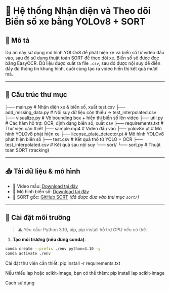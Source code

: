 # 🚗 Hệ thống Nhận diện và Theo dõi Biển số xe bằng YOLOv8 + SORT

## 🧠 Mô tả

Dự án này sử dụng mô hình YOLOv8 để phát hiện xe và biển số từ video đầu vào, sau đó sử dụng thuật toán SORT để theo dõi xe. Biển số sẽ được đọc bằng EasyOCR. Dữ liệu được xuất ra file `.csv`, sau đó được nội suy để điền đầy đủ thông tin khung hình, cuối cùng tạo ra video hiển thị kết quả mượt mà.

---

## 📂 Cấu trúc thư mục
├── main.py # Nhận diện xe & biển số, xuất test.csv
├── add_missing_data.py # Nội suy dữ liệu còn thiếu -> test_interpolated.csv
├── visualize.py # Vẽ bounding box + hiển thị biển số lên video
├── util.py # Các hàm hỗ trợ: OCR, định dạng biển số, xuất csv
├── requirements.txt # Thư viện cần thiết
├── sample.mp4 # Video đầu vào
├── yolov8n.pt # Mô hình YOLOv8 phát hiện xe
├── license_plate_detector.pt # Mô hình YOLOv8 phát hiện biển số
├── test.csv # Kết quả thô từ YOLO + OCR
├── test_interpolated.csv # Kết quả sau nội suy
└── sort/
└── sort.py # Thuật toán SORT (tracking)


---

## 📥 Tải dữ liệu & mô hình

- 🔗 Video mẫu: [Download tại đây](https://drive.google.com/file/d/1JbwLyqpFCXmftaJY1oap8Sa6KfjoWJta/view?usp=sharing)
- 🔗 Mô hình biển số: [Download tại đây](https://drive.google.com/file/d/1Zmf5ynaTFhmln2z7Qvv-tgjkWQYQ9Zdw/view?usp=sharing)
- 🔗 SORT gốc: [GitHub SORT](https://github.com/abewley/sort) *(đã được đưa vào thư mục `sort/`)*

---

## 🧪 Cài đặt môi trường

> ⚠️ Yêu cầu: Python 3.10, pip, pip install hỗ trợ GPU nếu có thể.

1. **Tạo môi trường (nếu dùng conda)**:
```bash
conda create --prefix ./env python=3.10 -y
conda activate ./env
```

Cài đặt thư viện cần thiết:
pip install -r requirements.txt

Nếu thiếu lap hoặc scikit-image, bạn có thể thêm:
pip install lap scikit-image

Cách sử dụng
```bash



